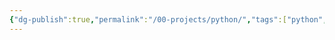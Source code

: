 ```yaml
---
{"dg-publish":true,"permalink":"/00-projects/python/","tags":["python","inProgress"],"noteIcon":""}
---
```


